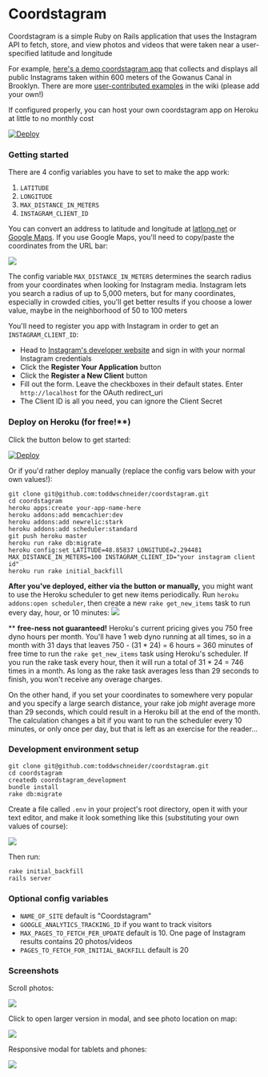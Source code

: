 # Coordstagram

Coordstagram is a simple Ruby on Rails application that uses the Instagram API to fetch, store, and view photos and videos that were taken near a user-specified latitude and longitude

For example, [here's a demo coordstagram app](http://gowanus.herokuapp.com/) that collects and displays all public Instagrams taken within 600 meters of the Gowanus Canal in Brooklyn. There are more [user-contributed examples](https://github.com/toddwschneider/coordstagram/wiki/examples) in the wiki (please add your own!)

If configured properly, you can host your own coordstagram app on Heroku at little to no monthly cost

<a href="https://heroku.com/deploy?template=https://github.com/toddwschneider/coordstagram"><img src="https://camo.githubusercontent.com/83b0e95b38892b49184e07ad572c94c8038323fb/68747470733a2f2f7777772e6865726f6b7563646e2e636f6d2f6465706c6f792f627574746f6e2e737667" alt="Deploy" data-canonical-src="https://www.herokucdn.com/deploy/button.svg" style="max-width:100%;"></a>

### Getting started

There are 4 config variables you have to set to make the app work:

1. `LATITUDE`
2. `LONGITUDE`
3. `MAX_DISTANCE_IN_METERS`
4. `INSTAGRAM_CLIENT_ID`

You can convert an address to latitude and longitude at [latlong.net](http://www.latlong.net/convert-address-to-lat-long.html) or [Google Maps](https://www.google.com/maps). If you use Google Maps, you'll need to copy/paste the coordinates from the URL bar:

![](http://i.imgur.com/nlqHrHF.png)

The config variable `MAX_DISTANCE_IN_METERS` determines the search radius from your coordinates when looking for Instagram media. Instagram lets you search a radius of up to 5,000 meters, but for many coordinates, especially in crowded cities, you'll get better results if you choose a lower value, maybe in the neighborhood of 50 to 100 meters

You'll need to register you app with Instagram in order to get an `INSTAGRAM_CLIENT_ID`:

- Head to [Instagram's developer website](http://instagram.com/developer) and sign in with your normal Instagram credentials
- Click the **Register Your Application** button
- Click the **Register a New Client** button
- Fill out the form. Leave the checkboxes in their default states. Enter `http://localhost` for the OAuth redirect_uri
- The Client ID is all you need, you can ignore the Client Secret

### Deploy on Heroku (for free!**)

Click the button below to get started:

<a href="https://heroku.com/deploy?template=https://github.com/toddwschneider/coordstagram"><img src="https://camo.githubusercontent.com/83b0e95b38892b49184e07ad572c94c8038323fb/68747470733a2f2f7777772e6865726f6b7563646e2e636f6d2f6465706c6f792f627574746f6e2e737667" alt="Deploy" data-canonical-src="https://www.herokucdn.com/deploy/button.svg" style="max-width:100%;"></a>

Or if you'd rather deploy manually (replace the config vars below with your own values!):

```
git clone git@github.com:toddwschneider/coordstagram.git
cd coordstagram
heroku apps:create your-app-name-here
heroku addons:add memcachier:dev
heroku addons:add newrelic:stark
heroku addons:add scheduler:standard
git push heroku master
heroku run rake db:migrate
heroku config:set LATITUDE=48.85837 LONGITUDE=2.294481 MAX_DISTANCE_IN_METERS=100 INSTAGRAM_CLIENT_ID="your instagram client id"
heroku run rake initial_backfill
```

**After you've deployed, either via the button or manually,** you might want to use the Heroku scheduler to get new items periodically. Run `heroku addons:open scheduler`, then create a new `rake get_new_items` task to run every day, hour, or 10 minutes: ![](http://i.imgur.com/fV0G14t.png)

** **free-ness not guaranteed!** Heroku's current pricing gives you 750 free dyno hours per month. You'll have 1 web dyno running at all times, so in a month with 31 days that leaves 750 - (31 * 24) = 6 hours = 360 minutes of free time to run the `rake get_new_items` task using Heroku's scheduler. If you run the rake task every hour, then it will run a total of 31 * 24 = 746 times in a month. As long as the rake task averages less than 29 seconds to finish, you won't receive any overage charges.

On the other hand, if you set your coordinates to somewhere very popular and you specify a large search distance, your rake job *might* average more than 29 seconds, which could result in a Heroku bill at the end of the month. The calculation changes a bit if you want to run the scheduler every 10 minutes, or only once per day, but that is left as an exercise for the reader...

### Development environment setup

```
git clone git@github.com:toddwschneider/coordstagram.git
cd coordstagram
createdb coordstagram_development
bundle install
rake db:migrate
```

Create a file called `.env` in your project's root directory, open it with your text editor, and make it look something like this (substituting your own values of course):

![](http://i.imgur.com/1zTnqls.png)

Then run:

```
rake initial_backfill
rails server
```

### Optional config variables

- `NAME_OF_SITE` default is "Coordstagram"
- `GOOGLE_ANALYTICS_TRACKING_ID` if you want to track visitors
- `MAX_PAGES_TO_FETCH_PER_UPDATE` default is 10. One page of Instagram results contains 20 photos/videos
- `PAGES_TO_FETCH_FOR_INITIAL_BACKFILL` default is 20

### Screenshots

Scroll photos:

![](http://i.imgur.com/dnveBEK.png)

Click to open larger version in modal, and see photo location on map:

![](http://i.imgur.com/FsZIoSW.png)

Responsive modal for tablets and phones:

![](http://i.imgur.com/oVcosOz.png)
